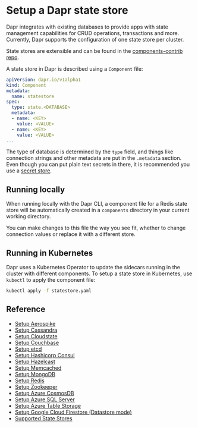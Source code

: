 # Setup a Dapr state store

Dapr integrates with existing databases to provide apps with state management capabilities for CRUD operations, transactions and more.
Currently, Dapr supports the configuration of one state store per cluster.

State stores are extensible and can be found in the [components-contrib repo](https://github.com/dapr/components-contrib).

A state store in Dapr is described using a `Component` file:

```yml
apiVersion: dapr.io/v1alpha1
kind: Component
metadata:
  name: statestore
spec:
  type: state.<DATABASE>
  metadata:
  - name: <KEY>
    value: <VALUE>
  - name: <KEY>
    value: <VALUE>
...
```

The type of database is determined by the `type` field, and things like connection strings and other metadata are put in the `.metadata` section.
Even though you can put plain text secrets in there, it is recommended you use a [secret store](../../concepts/components/secrets.md).

## Running locally

When running locally with the Dapr CLI, a component file for a Redis state store will be automatically created in a `components` directory in your current working directory.

You can make changes to this file the way you see fit, whether to change connection values or replace it with a different store.

## Running in Kubernetes

Dapr uses a Kubernetes Operator to update the sidecars running in the cluster with different components.
To setup a state store in Kubernetes, use `kubectl` to apply the component file:

```bash
kubectl apply -f statestore.yaml
```

## Reference

* [Setup Aerospike](./setup-aerospike.md)
* [Setup Cassandra](./setup-cassandra.md)
* [Setup Cloudstate](./setup-cloudstate.md)
* [Setup Couchbase](./setup-couchbase.md)
* [Setup etcd](./setup-etcd.md)
* [Setup Hashicorp Consul](./setup-consul.md)
* [Setup Hazelcast](./setup-hazelcast.md)
* [Setup Memcached](./setup-memcached.md)
* [Setup MongoDB](./setup-mongodb.md)
* [Setup Redis](./setup-redis.md)
* [Setup Zookeeper](./setup-zookeeper.md)
* [Setup Azure CosmosDB](./setup-azure-cosmosdb.md)
* [Setup Azure SQL Server](./setup-sqlserver.md)
* [Setup Azure Table Storage](./setup-azure-tablestorage.md)
* [Setup Google Cloud Firestore (Datastore mode)](./setup-firestore.md)
* [Supported State Stores](./supported-state-stores.md)
